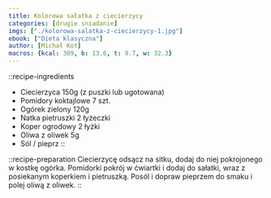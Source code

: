 ```yaml
---
title: Kolorowa sałatka z ciecierzycy
categories: [drugie sniadanie]
imgs: ["./kolorowa-salatka-z-ciecierzycy-1.jpg"]
ebook: ["Dieta klasyczna"]
author: [Michał Kot]
macros: {kcal: 309, b: 13.6, t: 9.7, w: 32.3}
---
```

::recipe-ingredients
- Ciecierzyca 150g (z puszki lub ugotowana)
- Pomidory koktajlowe 7 szt.
- Ogórek zielony 120g
- Natka pietruszki 2 łyżeczki
- Koper ogrodowy 2 łyżki
- Oliwa z oliwek 5g
- Sól / pieprz
::

::recipe-preparation
Ciecierzycę odsącz na sitku, dodaj do niej pokrojonego w kostkę ogórka. Pomidorki pokrój w ćwiartki i dodaj do sałatki, wraz z posiekanym koperkiem i pietruszką. Posól i dopraw pieprzem do smaku i polej oliwą z oliwek.
::